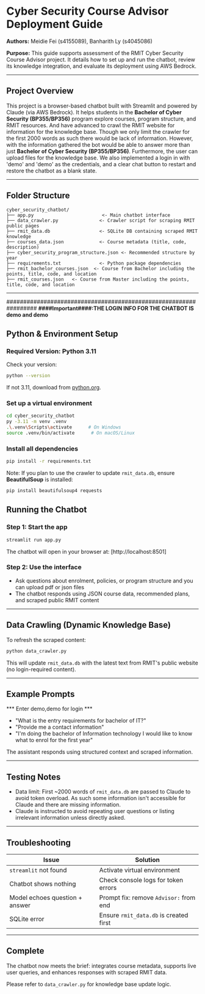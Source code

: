 # Cyber Security Course Advisor Deployment Guide

**Authors:** Meidie Fei (s4155089), Banharith Ly (s4045086)

**Purpose:** This guide supports assessment of the RMIT Cyber Security Course Advisor project. It details how to set up and run the chatbot, review its knowledge integration, and evaluate its deployment using AWS Bedrock.

---

## Project Overview

This project is a browser-based chatbot built with Streamlit and powered by Claude (via AWS Bedrock). It helps students in the **Bachelor of Cyber Security (BP355/BP356)** program explore courses, program structure, and RMIT resources. 
And have advanced to crawl the RMIT website for information for the knowledge base. Though we only limit the crawler for the first 2000 words as such there would be lack of information. 
However, with the information gathered the bot would be able to answer more than just **Bachelor of Cyber Security (BP355/BP356)**. Furthermore, the user can upload files for the knowledge base.
We also implemented a login in with 'demo' and 'demo' as the credentials, and a clear chat button to restart and restore the chatbot as a blank state.

---

## Folder Structure

```
cyber_security_chatbot/
├── app.py                         <- Main chatbot interface
├── data_crawler.py               <- Crawler script for scraping RMIT public pages
├── rmit_data.db                  <- SQLite DB containing scraped RMIT knowledge
├── courses_data.json             <- Course metadata (title, code, description)
├── cyber_security_program_structure.json <- Recommended structure by year
├── requirements.txt              <- Python package dependencies
├── rmit_bachelor_courses.json  <- Course from Bachelor including the points, title, code, and location
├── rmit_courses.json   <- Course from Master including the points, title, code, and location
```

---
#################################################################
**####Important####:THE LOGIN INFO FOR THE CHATBOT IS demo and demo**

## Python & Environment Setup

### Required Version: Python 3.11

Check your version:

```bash
python --version
```

If not 3.11, download from [python.org](https://www.python.org/downloads/release/python-3110/).

### Set up a virtual environment

```bash
cd cyber_security_chatbot
py -3.11 -m venv .venv
.\.venv\Scripts\activate      # On Windows
source .venv/bin/activate      # On macOS/Linux
```

### Install all dependencies

```bash
pip install -r requirements.txt
```

Note: If you plan to use the crawler to update `rmit_data.db`, ensure **BeautifulSoup** is installed:

```bash
pip install beautifulsoup4 requests
```

## Running the Chatbot

### Step 1: Start the app

```bash
streamlit run app.py
```

The chatbot will open in your browser at:
[http://localhost:8501]

### Step 2: Use the interface

* Ask questions about enrolment, policies, or program structure and you can upload pdf or json files
* The chatbot responds using JSON course data, recommended plans, and scraped public RMIT content

---

## Data Crawling (Dynamic Knowledge Base)

To refresh the scraped content:

```bash
python data_crawler.py
```

This will update `rmit_data.db` with the latest text from RMIT's public website (no login-required content).

---

## Example Prompts

*** Enter demo,demo for login ***
* "What is the entry requirements for bachelor of IT?"
* "Provide me a contact information"
* "I'm doing the bachelor of Information technology I would like to know what to enrol for the first year"

The assistant responds using structured context and scraped information.

---

## Testing Notes

* Data limit: First \~2000 words of `rmit_data.db` are passed to Claude to avoid token overload. As such some information isn't accessible for Claude and there are missing information. 
* Claude is instructed to avoid repeating user questions or listing irrelevant information unless directly asked.

---

## Troubleshooting

| Issue                          | Solution                               |
| ------------------------------ | -------------------------------------- |
| `streamlit` not found          | Activate virtual environment           |
| Chatbot shows nothing          | Check console logs for token errors    |
| Model echoes question + answer | Prompt fix: remove `Advisor:` from end |
| SQLite error                   | Ensure `rmit_data.db` is created first |

---

## Complete

The chatbot now meets the brief: integrates course metadata, supports live user queries, and enhances responses with scraped RMIT data.

Please refer to `data_crawler.py` for knowledge base update logic.